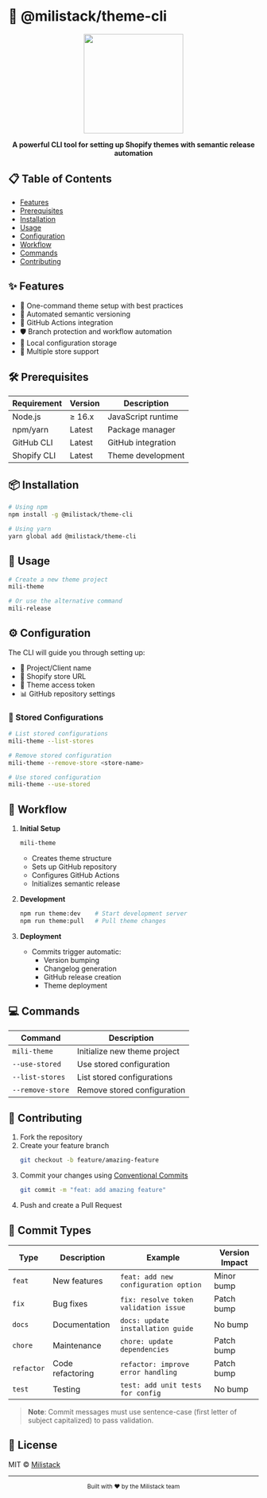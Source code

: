 # 🚀 @milistack/theme-cli

<div align="center">
  <img src="https://storage.googleapis.com/msgsndr/13wKtghjM0UiJUVzcCwH/media/678ec74139a4c6edc3269a76.png" width="200" />
  <p><strong>A powerful CLI tool for setting up Shopify themes with semantic release automation</strong></p>
</div>

## 📋 Table of Contents
- [Features](#-features)
- [Prerequisites](#-prerequisites)
- [Installation](#-installation)
- [Usage](#-usage)
- [Configuration](#-configuration)
- [Workflow](#-workflow)
- [Commands](#-commands)
- [Contributing](#-contributing)

## ✨ Features
- 🎯 One-command theme setup with best practices
- 🔄 Automated semantic versioning
- 🚀 GitHub Actions integration
- 🛡️ Branch protection and workflow automation
- 💾 Local configuration storage
- 🏪 Multiple store support

## 🛠️ Prerequisites
| Requirement | Version | Description |
|------------|---------|-------------|
| Node.js | ≥ 16.x | JavaScript runtime |
| npm/yarn | Latest | Package manager |
| GitHub CLI | Latest | GitHub integration |
| Shopify CLI | Latest | Theme development |

## 📦 Installation
```bash
# Using npm
npm install -g @milistack/theme-cli

# Using yarn
yarn global add @milistack/theme-cli
```

## 🚀 Usage
```bash
# Create a new theme project
mili-theme

# Or use the alternative command
mili-release
```

## ⚙️ Configuration
The CLI will guide you through setting up:
- 📝 Project/Client name
- 🏪 Shopify store URL
- 🔑 Theme access token
- 📊 GitHub repository settings

### 🔐 Stored Configurations
```bash
# List stored configurations
mili-theme --list-stores

# Remove stored configuration
mili-theme --remove-store <store-name>

# Use stored configuration
mili-theme --use-stored
```

## 🔄 Workflow
1. **Initial Setup**
   ```bash
   mili-theme
   ```
   - Creates theme structure
   - Sets up GitHub repository
   - Configures GitHub Actions
   - Initializes semantic release

2. **Development**
   ```bash
   npm run theme:dev    # Start development server
   npm run theme:pull   # Pull theme changes
   ```

3. **Deployment**
   - Commits trigger automatic:
     - Version bumping
     - Changelog generation
     - GitHub release creation
     - Theme deployment

## 💻 Commands
| Command | Description |
|---------|-------------|
| `mili-theme` | Initialize new theme project |
| `--use-stored` | Use stored configuration |
| `--list-stores` | List stored configurations |
| `--remove-store` | Remove stored configuration |

## 🤝 Contributing
1. Fork the repository
2. Create your feature branch
   ```bash
   git checkout -b feature/amazing-feature
   ```
3. Commit your changes using [Conventional Commits](https://www.conventionalcommits.org/)
   ```bash
   git commit -m "feat: add amazing feature"
   ```
4. Push and create a Pull Request

## 📝 Commit Types
| Type | Description | Example | Version Impact |
|------|-------------|---------|----------------|
| `feat` | New features | `feat: add new configuration option` | Minor bump |
| `fix` | Bug fixes | `fix: resolve token validation issue` | Patch bump |
| `docs` | Documentation | `docs: update installation guide` | No bump |
| `chore` | Maintenance | `chore: update dependencies` | Patch bump |
| `refactor` | Code refactoring | `refactor: improve error handling` | Patch bump |
| `test` | Testing | `test: add unit tests for config` | No bump |

> **Note**: Commit messages must use sentence-case (first letter of subject capitalized) to pass validation.

## 📄 License
MIT © [Milistack](https://github.com/milistack)

---
<div align="center">
  <sub>Built with ❤️ by the Milistack team</sub>
</div>
